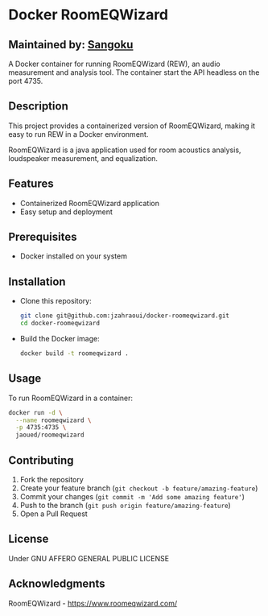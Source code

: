 # Docker RoomEQWizard

## Maintained by: [Sangoku](https://github.com/jzahraoui/docker-roomeqwizard)

A Docker container for running RoomEQWizard (REW), an audio measurement and analysis tool.
The container start the API headless on the port 4735.

## Description

This project provides a containerized version of RoomEQWizard, making it easy to run REW in a Docker environment.

RoomEQWizard is a java application used for room acoustics analysis, loudspeaker measurement, and equalization.

## Features

- Containerized RoomEQWizard application
- Easy setup and deployment

## Prerequisites

- Docker installed on your system

## Installation

- Clone this repository:

  ```bash
  git clone git@github.com:jzahraoui/docker-roomeqwizard.git
  cd docker-roomeqwizard
  ```

- Build the Docker image:

  ```bash
  docker build -t roomeqwizard .
  ```

## Usage

To run RoomEQWizard in a container:

```bash
docker run -d \
  --name roomeqwizard \
  -p 4735:4735 \
  jaoued/roomeqwizard
```

## Contributing

1. Fork the repository
2. Create your feature branch (`git checkout -b feature/amazing-feature`)
3. Commit your changes (`git commit -m 'Add some amazing feature'`)
4. Push to the branch (`git push origin feature/amazing-feature`)
5. Open a Pull Request

## License

Under GNU AFFERO GENERAL PUBLIC LICENSE

## Acknowledgments

RoomEQWizard - <https://www.roomeqwizard.com/>
